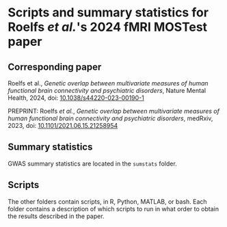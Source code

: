# Scripts and summary statistics for Roelfs _et al._'s 2024 fMRI MOSTest paper

## Corresponding paper

Roelfs et al., _Genetic overlap between multivariate measures of human functional brain connectivity and psychiatric disorders_, Nature Mental Health, 2024, doi: [10.1038/s44220-023-00190-1](https://doi.org/10.1038/s44220-023-00190-1)

PREPRINT: Roelfs _et al._, _Genetic overlap between multivariate measures of human functional brain connectivity and psychiatric disorders_, medRxiv, 2023, doi: [10.1101/2021.06.15.21258954](https://doi.org/10.1101/2021.06.15.21258954)

## Summary statistics

GWAS summary statistics are located in the `sumstats` folder.

## Scripts

The other folders contain scripts, in R, Python, MATLAB, or bash. Each folder contains a description of which scripts to run in what order to obtain the results described in the paper.
